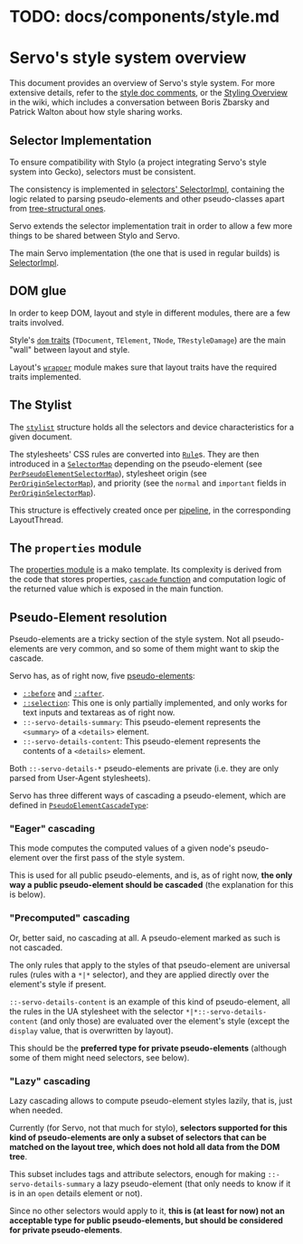 # TODO: docs/components/style.md

<!-- https://github.com/servo/servo/blob/b79e2a0b6575364de01b1f89021aba0ec3fcf399/docs/components/style.md -->

# Servo's style system overview

This document provides an overview of Servo's style system.
For more extensive details, refer to the [style doc comments][style-doc], or the [Styling Overview][wiki-styling-overview] in the wiki, which includes a conversation between Boris Zbarsky and Patrick Walton about how style sharing works.

<a name="selector-impl"></a>
## Selector Implementation

To ensure compatibility with Stylo (a project integrating Servo's style system into Gecko), selectors must be consistent.

The consistency is implemented in [selectors' SelectorImpl][selector-impl], containing the logic related to parsing pseudo-elements and other pseudo-classes apart from [tree-structural ones][tree-structural-pseudo-classes].

Servo extends the selector implementation trait in order to allow a few more things to be shared between Stylo and Servo.

The main Servo implementation (the one that is used in regular builds) is [SelectorImpl][servo-selector-impl].

<a name="dom-glue"></a>
## DOM glue

In order to keep DOM, layout and style in different modules, there are a few traits involved.

Style's [`dom` traits][style-dom-traits] (`TDocument`, `TElement`, `TNode`, `TRestyleDamage`) are the main "wall" between layout and style.

Layout's [`wrapper`][layout-wrapper] module makes sure that layout traits have the required traits implemented.

<a name="stylist"></a>
## The Stylist

The [`stylist`][stylist] structure holds all the selectors and device characteristics for a given document.

The stylesheets' CSS rules are converted into [`Rule`][selectors-rule]s.
They are then introduced in a [`SelectorMap`][selectors-selectormap] depending on the pseudo-element (see [`PerPseudoElementSelectorMap`][per-pseudo-selectormap]), stylesheet origin (see [`PerOriginSelectorMap`][per-origin-selectormap]), and priority (see the `normal` and `important` fields in [`PerOriginSelectorMap`][per-origin-selectormap]).

This structure is effectively created once per [pipeline][docs-pipeline], in the corresponding LayoutThread.

<a name="properties"></a>
## The `properties` module

The [properties module][properties-module] is a mako template.
Its complexity is derived from the code that stores properties, [`cascade` function][properties-cascade-fn] and computation logic of the returned value which is exposed in the main function.

<a name="pseudo-elements"></a>
## Pseudo-Element resolution

Pseudo-elements are a tricky section of the style system.
Not all pseudo-elements are very common, and so some of them might want to skip the cascade.

Servo has, as of right now, five [pseudo-elements][servo-pseudo-elements]:

 * [`::before`][mdn-pseudo-before] and [`::after`][mdn-pseudo-after].
 * [`::selection`][mdn-pseudo-selection]: This one is only partially implemented, and only works for text inputs and textareas as of right now.
 * `::-servo-details-summary`: This pseudo-element represents the `<summary>` of a `<details>` element.
 * `::-servo-details-content`: This pseudo-element represents the contents of a `<details>` element.

Both `::-servo-details-*` pseudo-elements are private (i.e. they are only parsed from User-Agent stylesheets).

Servo has three different ways of cascading a pseudo-element, which are defined in [`PseudoElementCascadeType`][pseudo-cascade-type]:

<a name="pe-cascading-eager"></a>
### "Eager" cascading

This mode computes the computed values of a given node's pseudo-element over the first pass of the style system.

This is used for all public pseudo-elements, and is, as of right now, **the only way a public pseudo-element should be cascaded** (the explanation for this is below).

<a name="pe-cascading-precomputed"></a>
### "Precomputed" cascading

Or, better said, no cascading at all.
A pseudo-element marked as such is not cascaded.

The only rules that apply to the styles of that pseudo-element are universal rules (rules with a `*|*` selector), and they are applied directly over the element's style if present.

`::-servo-details-content` is an example of this kind of pseudo-element, all the rules in the UA stylesheet with the selector `*|*::-servo-details-content` (and only those) are evaluated over the element's style (except the `display` value, that is overwritten by layout).

This should be the **preferred type for private pseudo-elements** (although some of them might need selectors, see below).

<a name="pe-cascading-lazy"></a>
### "Lazy" cascading

Lazy cascading allows to compute pseudo-element styles lazily, that is, just when needed.

Currently (for Servo, not that much for stylo), **selectors supported for this kind of pseudo-elements are only a subset of selectors that can be matched on the layout tree, which does not hold all data from the DOM tree**.

This subset includes tags and attribute selectors, enough for making `::-servo-details-summary` a lazy pseudo-element (that only needs to know if it is in an `open` details element or not).

Since no other selectors would apply to it, **this is (at least for now) not an acceptable type for public pseudo-elements, but should be considered for private pseudo-elements**.

[style-doc]: https://doc.servo.org/style/index.html
[wiki-styling-overview]: https://github.com/servo/servo/wiki/Styling-overview
[selector-impl]: https://doc.servo.org/selectors/parser/trait.SelectorImpl.html
[selector-impl-ext]: https://doc.servo.org/style/selector_parser/trait.SelectorImplExt.html
[servo-selector-impl]: https://doc.servo.org/style/servo/selector_parser/struct.SelectorImpl.html
[tree-structural-pseudo-classes]: https://www.w3.org/TR/selectors4/#structural-pseudos
[style-dom-traits]: https://doc.servo.org/style/dom/index.html
[layout-wrapper]: https://doc.servo.org/layout/wrapper/index.html
[pseudo-cascade-type]: https://doc.servo.org/style/selector_parser/enum.PseudoElementCascadeType.html
[servo-pseudo-elements]: https://doc.servo.org/style/selector_parser/enum.PseudoElement.html
[mdn-pseudo-before]: https://developer.mozilla.org/en/docs/Web/CSS/::before
[mdn-pseudo-after]: https://developer.mozilla.org/en/docs/Web/CSS/::after
[mdn-pseudo-selection]: https://developer.mozilla.org/en/docs/Web/CSS/::selection
[stylist]: https://doc.servo.org/style/stylist/struct.Stylist.html
[selectors-selectormap]: https://doc.servo.org/style/selector_map/struct.SelectorMap.html
[selectors-rule]: https://doc.servo.org/style/stylist/struct.Rule.html
[per-pseudo-selectormap]: https://doc.servo.org/style/selector_parser/struct.PerPseudoElementMap.html
[per-origin-selectormap]: https://doc.servo.org/style/stylist/struct.PerOriginSelectorMap.html
[docs-pipeline]: https://github.com/servo/servo/blob/main/docs/glossary.md#pipeline
[properties-module]: https://doc.servo.org/style/properties/index.html
[properties-cascade-fn]: https://doc.servo.org/style/properties/fn.cascade.html

